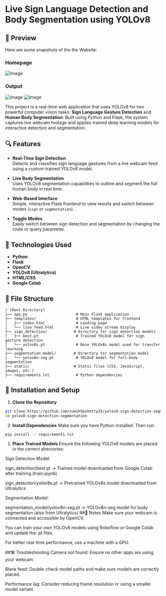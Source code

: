 # Live Sign Language Detection and Body Segmentation using YOLOv8

## 🚀 Preview
Here are some snapshots of the the Website:

### Homepage
![Image](https://github.com/user-attachments/assets/c4f59e19-8d71-40a0-b763-b5c0bf92679d)

### Output
![Image](https://github.com/user-attachments/assets/5a4502d3-c6b8-46d7-bde7-7d76182b3c8c) ![Image](https://github.com/user-attachments/assets/dd5465ea-81a4-4cdd-b304-08113d539ea7)

This project is a real-time web application that uses YOLOv8 for two powerful computer vision tasks: **Sign Language Gesture Detection** and **Human Body Segmentation**. Built using Python and Flask, the system captures live webcam footage and applies trained deep learning models for interactive detection and segmentation.

## 🔍 Features

- **Real-Time Sign Detection**  
  Detects and classifies sign language gestures from a live webcam feed using a custom-trained YOLOv8 model.

- **Live Body Segmentation**  
  Uses YOLOv8 segmentation capabilities to outline and segment the full human body in real time.

- **Web-Based Interface**  
  Simple, interactive Flask frontend to view results and switch between modes (`sign` or `segmentation`).

- **Toggle Modes**  
  Easily switch between sign detection and segmentation by changing the route or query parameter.

## 🧠 Technologies Used

- **Python**
- **Flask**
- **OpenCV**
- **YOLOv8 (Ultralytics)**
- **HTML/CSS**
- **Google Colab**

## 📁 File Structure
```
/ (Root Directory)
├── app.py                      # Main Flask application
├── templates/                  # HTML templates for frontend
│   ├── index.html              # Landing page
│   └── live_feed.html          # Live video stream display
├── sign_detection/            # Directory for sign detection models
│   ├── best.pt                 # Trained YOLOv8 model for sign gesture detection
│   └── yolov8s.pt              # Base YOLOv8s model used for transfer learning
├── segmentation_model/        # Directory for segmentation model
│   └── yolov8n-seg.pt          # YOLOv8 model for full-body segmentation
├── static/                    # Static files (CSS, JavaScript, images, etc.)
├── requirements.txt            # Python dependencies
```

## 🚀 Installation and Setup

1. **Clone the Repository**

```bash
git clone https://github.com/sumukhpshetty25/yolov8-sign-detection-segmentation.git
cd yolov8-sign-detection-segmentation
```
2. **Install Dependencies**
Make sure you have Python installed. Then run:
```bash
pip install -r requirements.txt
```
1. **Place Trained Models**
Ensure the following YOLOv8 models are placed in the correct directories:

Sign Detection Model:

sign_detection/best.pt
→ Trained model downloaded from Google Colab after training (train.ipynb)

sign_detection/yolov8s.pt
→ Pretrained YOLOv8s model downloaded from Ultralytics

Segmentation Model:

segmentation_model/yolov8n-seg.pt
→ YOLOv8n-seg model for body segmentation (also from Ultralytics)
##📌 Notes
Make sure your webcam is connected and accessible by OpenCV.

You can train your own YOLOv8 models using Roboflow or Google Colab and update the .pt files.

For better real-time performance, use a machine with a GPU.

##🛠️ Troubleshooting
Camera not found: Ensure no other apps are using your webcam.

Blank feed: Double-check model paths and make sure models are correctly placed.

Performance lag: Consider reducing frame resolution or using a smaller model variant.
